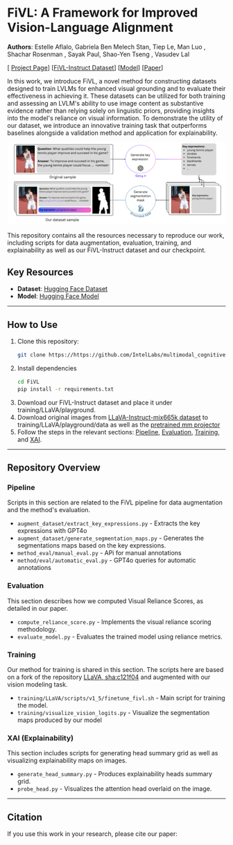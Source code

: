 # FiVL: A Framework for Improved Vision-Language Alignment

**Authors**: Estelle Aflalo, Gabriela Ben Melech Stan, Tiep Le, Man Luo , Shachar Rosenman , Sayak Paul, Shao-Yen Tseng , Vasudev Lal 

[ [Project Page](https://intellabs.github.io/multimodal_cognitive_ai/FiVL)]  [[FiVL-Instruct Dataset](https://huggingface.co/Intel/fivl-instruct)] [[Model](https://huggingface.co/Intel/fivl-vm)] [[Paper](arxiv)]

In this work, we introduce FiVL, a novel method for constructing datasets designed to train LVLMs for enhanced visual grounding and to evaluate their effectiveness in achieving it. These datasets can be utilized for both training and assessing an LVLM's ability to use image content as substantive evidence rather than relying solely on linguistic priors, providing insights into the model's reliance on visual information. 
To demonstrate the utility of our dataset, we introduce an innovative training task that outperforms baselines alongside a validation method and application for explainability.

![](pipeline_overview.png)  


 This repository contains all the resources necessary to reproduce our work, including scripts for data augmentation, evaluation, training, and explainability as well as our FiVL-Instruct dataset and our checkpoint.

## Key Resources  
- **Dataset**: [Hugging Face Dataset](<https://huggingface.co/Intel/fivl-instruct>)  
- **Model**: [Hugging Face Model](<https://huggingface.co/Intel/fivl-vm>)  


---

## How to Use  
1. Clone this repository:  
   ```bash
   git clone https://https://github.com/IntelLabs/multimodal_cognitive_ai.git
2. Install dependencies 
    ```bash
    cd FiVL
    pip install -r requirements.txt
3. Download our FiVL-Instruct dataset and place it under training/LLaVA/playground. 
4. Download original images from [LLaVA-Instruct-mix665k dataset](https://huggingface.co/datasets/liuhaotian/LLaVA-Instruct-150K/blob/main/llava_v1_5_mix665k.json) to training/LLaVA/playground/data as well as the [pretrained mm projector](https://github.com/haotian-liu/LLaVA/blob/main/docs/MODEL_ZOO.md)
4. Follow the steps in the relevant sections:  [Pipeline](#pipeline), [Evaluation](#evaluation), [Training](#training), and [XAI](#xai).

---

## Repository Overview  

### Pipeline  
Scripts in this section are related to the FiVL pipeline for data augmentation and the method's evaluation. 
- `augment_dataset/extract_key_expressions.py` - Extracts the key expressions with GPT4o  
- `augment_dataset/generate_segmentation_maps.py` - Generates the segmentations maps based on the key expressions. 
- `method_eval/manual_eval.py` - APi for manual annotations  
- `method/eval/automatic_eval.py` - GPT4o queries for automatic annotations

### Evaluation  
This section describes how we computed Visual Reliance Scores, as detailed in our paper.  
- `compute_reliance_score.py` - Implements the visual reliance scoring methodology.  
- `evaluate_model.py` - Evaluates the trained model using reliance metrics.  

### Training  
Our method for training is shared in this section. The scripts here are based on a fork of the repository [LLaVA, sha:c121f04](<https://github.com/haotian-liu/LLaVA/>) and augmented with our vision modeling task.  
- `training/LLaVA/scripts/v1_5/finetune_fivl.sh` - Main script for training the model. 
- `training/visualize_vision_logits.py` - Visualize the segmentation maps produced by our model

### XAI (Explainability)  
This section includes scripts for generating head summary grid as well as visualizing explainability maps on images. 
- `generate_head_summary.py` - Produces explainability heads summary grid. 
- `probe_head.py` - Visualizes the attention head overlaid on the image. 



---

## Citation 
If you use this work in your research, please cite our paper: